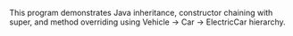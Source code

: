 This program demonstrates Java inheritance, constructor chaining with super, and method overriding using Vehicle → Car → ElectricCar hierarchy.
